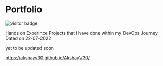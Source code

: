 # Portfolio
![visitor badge](https://visitor-badge.glitch.me/badge?page_id=AkshayV30.visitor-badge)

Hands on Experince Projects that i have done within my DevOps Journey
Dated on 22-07-2022
 
 
 yet to be updated soon 
 
 https://akshayv30.github.io/AkshayV30/
